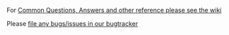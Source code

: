 For [Common Questions, Answers and other reference please see the wiki](https://github.com/mclear/Android_NFC_Ring_Unlock/issues)

Please [file any bugs/issues in our bugtracker](https://github.com/mclear/Android_NFC_Ring_Unlock/issues)
